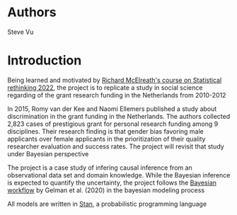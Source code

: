 # Authors

Steve Vu

# Introduction

Being learned and motivated by [Richard McElreath's course on Statistical rethinking 2022](https://github.com/rmcelreath/stat_rethinking_2022), the project is to replicate a study in social science regarding of the grant research funding in the Netherlands from 2010-2012

In 2015, Romy van der Kee and Naomi Ellemers published a study about discrimination in the grant funding in the Netherlands. The authors collected 2,823 cases of prestigious grant for personal research funding among 9 disciplines. Their research finding is that gender bias favoring male applicants over female applicants in the prioritization of their quality researcher evaluation and success rates. The project will revisit that study under Bayesian perspective

The project is a case study of infering causal inference from an observational data set and domain knowledge. While the Bayesian inference is expected to quantify the uncertainty, the project follows the [Bayesian workflow](https://arxiv.org/abs/2011.01808) by Gelman et al. (2020) in the bayesian modeling process

All models are written in [Stan](https://mc-stan.org), a probabilistic programming language
